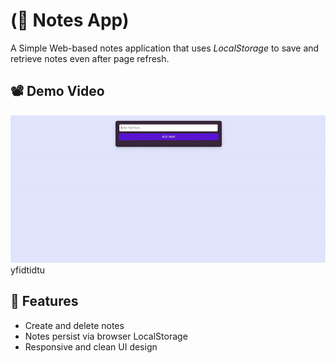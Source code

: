 
# (📝 Notes App)

A Simple Web-based notes application that uses *LocalStorage* to save and retrieve notes even after page refresh.

## 📽️ Demo Video

<img src="output.gif"> yfidtidtu

## 🌟 Features

- Create and delete notes
- Notes persist via browser LocalStorage
- Responsive and clean UI design
